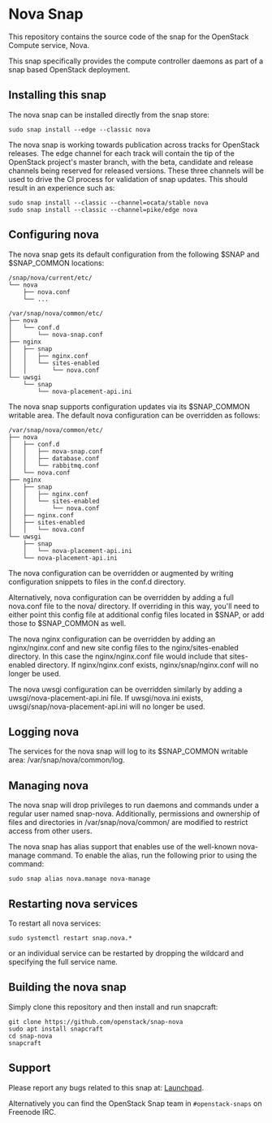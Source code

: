 # Nova Snap

This repository contains the source code of the snap for the OpenStack Compute
service, Nova.

This snap specifically provides the compute controller daemons as part of a
snap based OpenStack deployment.

## Installing this snap

The nova snap can be installed directly from the snap store:

    sudo snap install --edge --classic nova

The nova snap is working towards publication across tracks for
OpenStack releases. The edge channel for each track will contain the tip
of the OpenStack project's master branch, with the beta, candidate and
release channels being reserved for released versions. These three channels
will be used to drive the CI process for validation of snap updates. This
should result in an experience such as:

    sudo snap install --classic --channel=ocata/stable nova
    sudo snap install --classic --channel=pike/edge nova

## Configuring nova

The nova snap gets its default configuration from the following $SNAP
and $SNAP_COMMON locations:

    /snap/nova/current/etc/
    └── nova
        ├── nova.conf
        └── ...

    /var/snap/nova/common/etc/
    ├── nova
    │   └── conf.d
    │       └── nova-snap.conf
    ├── nginx
    │   ├── snap
    │   │   ├── nginx.conf
    │   │   └── sites-enabled
    │   │       └── nova.conf
    └── uwsgi
        └── snap
            └── nova-placement-api.ini

The nova snap supports configuration updates via its $SNAP_COMMON writable
area. The default nova configuration can be overridden as follows:

    /var/snap/nova/common/etc/
    ├── nova
    │   ├── conf.d
    │   │   ├── nova-snap.conf
    │   │   ├── database.conf
    │   │   └── rabbitmq.conf
    │   └── nova.conf
    ├── nginx
    │   ├── snap
    │   │   ├── nginx.conf
    │   │   └── sites-enabled
    │   │       └── nova.conf
    │   ├── nginx.conf
    │   ├── sites-enabled
    │   │   └── nova.conf
    └── uwsgi
        ├── snap
        │   └── nova-placement-api.ini
        └── nova-placement-api.ini

The nova configuration can be overridden or augmented by writing
configuration snippets to files in the conf.d directory.

Alternatively, nova configuration can be overridden by adding a full nova.conf
file to the nova/ directory. If overriding in this way, you'll need to either
point this config file at additional config files located in $SNAP, or add
those to $SNAP_COMMON as well.

The nova nginx configuration can be overridden by adding an nginx/nginx.conf
and new site config files to the nginx/sites-enabled directory. In this case the
nginx/nginx.conf file would include that sites-enabled directory. If
nginx/nginx.conf exists, nginx/snap/nginx.conf will no longer be used.

The nova uwsgi configuration can be overridden similarly by adding a
uwsgi/nova-placement-api.ini file. If uwsgi/nova.ini exists,
uwsgi/snap/nova-placement-api.ini will no longer be used.

## Logging nova

The services for the nova snap will log to its $SNAP_COMMON writable area:
/var/snap/nova/common/log.

## Managing nova

The nova snap will drop privileges to run daemons and commands under
a regular user named snap-nova. Additionally, permissions and ownership
of files and directories in /var/snap/nova/common/ are modified to
restrict access from other users.

The nova snap has alias support that enables use of the well-known
nova-manage command. To enable the alias, run the following prior to
using the command:

    sudo snap alias nova.manage nova-manage

## Restarting nova services

To restart all nova services:

    sudo systemctl restart snap.nova.*

or an individual service can be restarted by dropping the wildcard and
specifying the full service name.

## Building the nova snap

Simply clone this repository and then install and run snapcraft:

    git clone https://github.com/openstack/snap-nova
    sudo apt install snapcraft
    cd snap-nova
    snapcraft

## Support

Please report any bugs related to this snap at:
[Launchpad](https://bugs.launchpad.net/snap-nova/+filebug).

Alternatively you can find the OpenStack Snap team in `#openstack-snaps` on
Freenode IRC.
